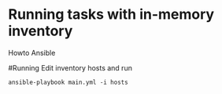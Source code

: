 # Running tasks with in-memory inventory

Howto Ansible

#Running
Edit inventory hosts and run
```
ansible-playbook main.yml -i hosts
```

